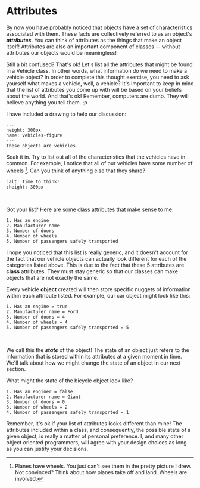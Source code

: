 Attributes
==========

By now you have probably noticed that objects have a set of characteristics associated with them. These facts are collectively referred to as an object's
<b><i>attributes</i></b>. You can think of attributes as the things that make an object itself! Attributes are also an important component of classes -- without attributes our objects
would be meaningless!

Still a bit confused? That's ok! Let's list all the attributes that might be found in a Vehicle class. In other words, what information do we need to make a vehicle object? In 
order to complete this thought exercise, you need to ask yourself what makes a vehicle, well, a vehicle? It's important to keep in mind that the list of attributes you come up with will
be based on your beliefs about the world. And that's ok! Remember, computers are dumb. They will believe anything you tell them. ;p

 I have included a drawing to help our discussion:

```{figure} Vehicles.png
---
height: 300px
name: vehicles-figure
---
These objects are vehicles.
```
Soak it in. Try to list out all of the characteristics that the vehicles have in common. For example, I notice that all of our vehicles have some number of wheels [^*].
Can you think of anything else that they share? 
<br>

```{image} https://media.giphy.com/media/DfSXiR60W9MVq/giphy.gif
:alt: Time to think!
:height: 300px
```
<br>

Got your list? Here are some class attributes that make sense to me:

```{admonition} My Class Attributes
1. Has an engine
2. Manufacturer name
3. Number of doors 
4. Number of wheels
5. Number of passengers safely transported 
```

I hope you noticed that this list is really generic, and it doesn't account for the fact that our vehicle objects can actually look different for each of the categories listed above. This
is due to the fact that these 5 attributes are <b>class</b> attributes. They must stay generic so that our classes can make objects that are not exactly the same.

Every vehicle <b>object</b> created will then store specific nuggets of information within each attribute listed. For example, our car object might look like this:

```{admonition} Car Object
1. Has an engine = true
2. Manufacturer name = Ford
3. Number of doors = 4
4. Number of wheels = 4
5. Number of passengers safely transported = 5
```

<br>

We call this the <b><i>state</i></b> of the object! The state of an object just refers to the information that is stored within its attributes at a given moment in time. We'll talk about
how we might change the state of an object in our next section.

What might the state of the bicycle object look like?

```{admonition} State of Bicycle Object
1. Has an enginer = false
2. Manufacturer name = Giant
3. Number of doors = 0
3. Number of wheels = 2
4. Number of passengers safely transported = 1
```

Remember, it's ok if your list of attributes looks different than mine! The attributes included within a class, and consequently, the possible state of a given object, is really a 
matter of personal preference. I, and many other object oriented programmers, will agree with your design choices as long as you can justify your decisions. 

[^*]: Planes have wheels. You just can't see them in the pretty picture I drew. Not convinced? Think about how planes take off and land. Wheels are involved.
